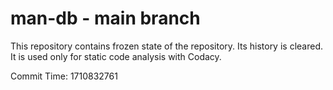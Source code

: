 # man-db - main branch

This repository contains frozen state of the repository.
Its history is cleared. It is used only for static code
analysis with Codacy.

Commit Time: 1710832761
